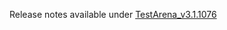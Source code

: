 Release notes available under [TestArena_v3.1.1076](https://github.com/TestArenaTM/TestArena/releases/tag/TestArena_v3.1.1076)
